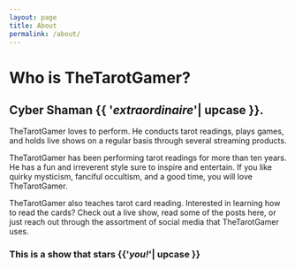 ```yaml
---
layout: page
title: About
permalink: /about/
---
```


# Who is TheTarotGamer?

## Cyber Shaman {{ '*extraordinaire*'| upcase }}. 
TheTarotGamer loves to perform. He conducts tarot readings, plays games, and
holds live shows on a regular basis through several streaming products.

TheTarotGamer has been performing tarot readings for more than ten years. He has a
fun and irreverent style sure to inspire and entertain. If you like quirky
mysticism, fanciful occultism, and a good time, you will love TheTarotGamer.

TheTarotGamer also teaches tarot card reading. Interested in learning how to
read the cards? Check out a live show, read some of the posts here, or just
reach out through the assortment of social media that TheTarotGamer uses.

### This is a show that stars {{'*you!*'| upcase }}
